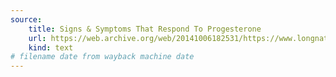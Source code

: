 ```yaml
---
source:
    title: Signs & Symptoms That Respond To Progesterone
    url: https://web.archive.org/web/20141006182531/https://www.longnaturalhealth.com/health-articles/signs-symptoms-respond-progesterone
    kind: text
# filename date from wayback machine date
---
```

